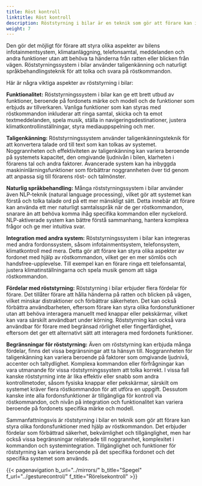 ```yaml
---
title: Röst kontroll
linktitle: Röst kontroll
description: Röststyrning i bilar är en teknik som gör att förare kan interagera med olika fordonsegenskaper och funktioner med hjälp av röstkommandon.
weight: 7
---
```

<!-- markdownlint-disable MD033 -->
Den gör det möjligt för förare att styra olika aspekter av bilens infotainmentsystem, klimatanläggning, telefonsamtal, meddelanden och andra funktioner utan att behöva ta händerna från ratten eller blicken från vägen. Röststyrningssystem i bilar använder taligenkänning och naturligt språkbehandlingsteknik för att tolka och svara på röstkommandon.

Här är några viktiga aspekter av röststyrning i bilar:

**Funktionalitet:** Röststyrningssystem i bilar kan ge ett brett utbud av funktioner, beroende på fordonets märke och modell och de funktioner som erbjuds av tillverkaren. Vanliga funktioner som kan styras med röstkommandon inkluderar att ringa samtal, skicka och ta emot textmeddelanden, spela musik, ställa in navigeringsdestinationer, justera klimatkontrollinställningar, styra mediauppspelning och mer.

**Taligenkänning:** Röststyrningssystem använder taligenkänningsteknik för att konvertera talade ord till text som kan tolkas av systemet. Noggrannheten och effektiviteten av taligenkänning kan variera beroende på systemets kapacitet, den omgivande ljudnivån i bilen, klarheten i förarens tal och andra faktorer. Avancerade system kan ha inbyggda maskininlärningsfunktioner som förbättrar noggrannheten över tid genom att anpassa sig till förarens röst- och talmönster.

**Naturlig språkbehandling:** Många röststyrningssystem i bilar använder även NLP-teknik (natural language processing), vilket gör att systemet kan förstå och tolka talade ord på ett mer mänskligt sätt. Detta innebär att förare kan använda ett mer naturligt samtalsspråk när de ger röstkommandon, snarare än att behöva komma ihåg specifika kommandon eller nyckelord. NLP-aktiverade system kan bättre förstå sammanhang, hantera komplexa frågor och ge mer intuitiva svar.

**Integration med andra system:** Röststyrningssystem i bilar kan integreras med andra fordonssystem, såsom infotainmentsystem, telefonsystem, klimatkontroll med mera. Detta gör att förare kan styra olika aspekter av fordonet med hjälp av röstkommandon, vilket ger en mer sömlös och handsfree-upplevelse. Till exempel kan en förare ringa ett telefonsamtal, justera klimatinställningarna och spela musik genom att säga röstkommandon.

**Fördelar med röststyrning:** Röststyrning i bilar erbjuder flera fördelar för förare. Det tillåter förare att hålla händerna på ratten och blicken på vägen, vilket minskar distraktioner och förbättrar säkerheten. Det kan också förbättra användbarheten, eftersom förare kan styra olika fordonsfunktioner utan att behöva interagera manuellt med knappar eller pekskärmar, vilket kan vara särskilt användbart under körning. Röststyrning kan också vara användbar för förare med begränsad rörlighet eller fingerfärdighet, eftersom det ger ett alternativt sätt att interagera med fordonets funktioner.

**Begränsningar för röststyrning:** Även om röststyrning kan erbjuda många fördelar, finns det vissa begränsningar att ta hänsyn till. Noggrannheten för taligenkänning kan variera beroende på faktorer som omgivande ljudnivå, accenter och taltydlighet. Komplexa kommandon eller förfrågningar kan vara utmanande för vissa röststyrningssystem att tolka korrekt. I vissa fall kanske röststyrning inte är lika effektiv eller snabb som andra kontrollmetoder, såsom fysiska knappar eller pekskärmar, särskilt om systemet kräver flera röstkommandon för att utföra en uppgift. Dessutom kanske inte alla fordonsfunktioner är tillgängliga för kontroll via röstkommandon, och nivån på integration och funktionalitet kan variera beroende på fordonets specifika märke och modell.

Sammanfattningsvis är röststyrning i bilar en teknik som gör att förare kan styra olika fordonsfunktioner med hjälp av röstkommandon. Det erbjuder fördelar som förbättrad säkerhet, bekvämlighet och tillgänglighet, men har också vissa begränsningar relaterade till noggrannhet, komplexitet i kommandon och systemintegration. Tillgänglighet och funktioner för röststyrning kan variera beroende på det specifika fordonet och det specifika systemet som används.

{{< pagenavigation b_url="../mirrors/" b_title="Spegel" f_url="../gesturecontrol/" f_title="Rörelsekontroll" >}}
